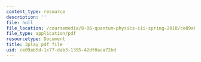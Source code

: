 ```yaml
---
content_type: resource
description: ''
file: null
file_location: /coursemedia/8-06-quantum-physics-iii-spring-2018/ce09ab5d1c77dab3139542df0aca72bd_RWPfOV0CV5Y.pdf
file_type: application/pdf
resourcetype: Document
title: 3play pdf file
uid: ce09ab5d-1c77-dab3-1395-42df0aca72bd
---
```

